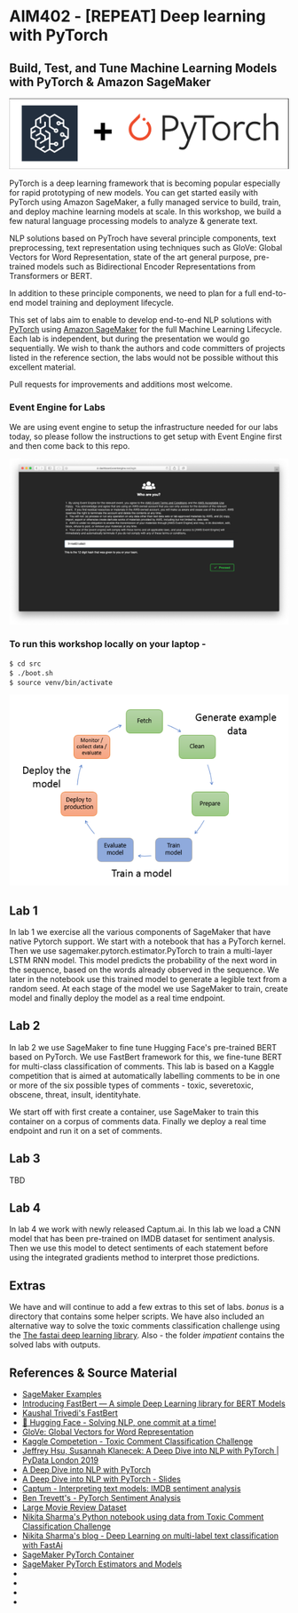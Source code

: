 # AIM402 - [REPEAT] Deep learning with PyTorch

## Build, Test, and Tune Machine Learning Models with PyTorch & Amazon SageMaker

![](./img/SMPT.png)

PyTorch is a deep learning framework that is becoming popular especially for 
rapid prototyping of new models. You can get started easily with PyTorch 
using Amazon SageMaker, a fully managed service to build, train, and deploy machine learning models at scale. 
In this workshop, we build a few natural language processing models to analyze & generate text. 

NLP solutions based on PyTroch have several principle components, text preprocessing, text representation using techniques such 
as GloVe: Global Vectors for Word Representation, state of the art general purpose, pre-trained models such as 
Bidirectional Encoder Representations from Transformers or BERT. 

In addition to these principle components, we need to plan for a full end-to-end model training and deployment lifecycle. 

This set of labs aim to enable to develop end-to-end NLP solutions with [PyTorch](pytorch.org) using  [Amazon SageMaker](https://aws.amazon.com/sagemaker/) 
for the full Machine Learning Lifecycle. Each lab is independent, but during the presentation we would go sequentially. 
We wish to thank the authors and code committers of projects listed in the reference section, the labs would not be possible without this 
excellent material. 

Pull requests for improvements and additions most welcome.    

### Event Engine for Labs

We are using event engine to setup the infrastructure needed for our labs today, so please follow the instructions to get setup with 
Event Engine first and then come back to this repo.

![](./img/EE.png)
   
### To run this workshop locally on your laptop -

```bash
$ cd src
$ ./boot.sh
$ source venv/bin/activate
``` 
![](./img/ml-concepts-10.png)

## Lab 1

In lab 1 we exercise all the various components of SageMaker that have native Pytorch support.
We start with a notebook that has a PyTorch kernel. Then we use sagemaker.pytorch.estimator.PyTorch to train 
a multi-layer LSTM RNN model. This model predicts the probability of the next word in the sequence, based on the words 
already observed in the sequence. We later in the notebook use this trained model to generate a legible text from
a random seed. At each stage of the model we use SageMaker to train, create model and finally deploy 
the model as a real time endpoint. 


## Lab 2 

In lab 2 we use SageMaker to fine tune Hugging Face's pre-trained BERT based on PyTorch. We use FastBert framework for this, we fine-tune
BERT for multi-class classification of comments. This lab is based on a Kaggle competition that is aimed at 
automatically labelling comments to be in one or more of the six possible types of comments - 
toxic, severetoxic, obscene, threat, insult, identityhate. 

We start off with first create a container, use SageMaker to train this container on a corpus of comments data.
Finally we deploy a real time endpoint and run it on a set of comments. 

## Lab 3

TBD 

## Lab 4

In lab 4 we work with newly released Captum.ai. In this lab we load a CNN model that has been pre-trained on IMDB dataset 
for sentiment analysis. Then we use this model to detect sentiments of each statement before using the integrated 
gradients method to interpret those predictions. 


## Extras

We have and will continue to add a few extras to this set of labs. *bonus* is a directory that contains some helper scripts. 
We have also included an alternative way to solve the toxic comments 
classification challenge using the [The fastai deep learning library](https://github.com/fastai/fastai).
Also - the folder *impatient* contains the solved labs with outputs.


## References & Source Material
* [SageMaker Examples](https://github.com/awslabs/amazon-sagemaker-examples)
* [Introducing FastBert — A simple Deep Learning library for BERT Models](https://medium.com/huggingface/introducing-fastbert-a-simple-deep-learning-library-for-bert-models-89ff763ad384)
* [Kaushal Trivedi's FastBert](https://github.com/kaushaltrivedi/fast-bert)
* [🤗 Hugging Face - Solving NLP, one commit at a time!](https://github.com/huggingface)
* [GloVe: Global Vectors for Word Representation](https://nlp.stanford.edu/projects/glove/)
* [Kaggle Competetion - Toxic Comment Classification Challenge](https://www.kaggle.com/c/jigsaw-toxic-comment-classification-challenge)
* [Jeffrey Hsu, Susannah Klanecek: A Deep Dive into NLP with PyTorch | PyData London 2019](https://www.youtube.com/watch?v=Apx_1erbQB4)
* [A Deep Dive into NLP with PyTorch](https://github.com/scoutbee/pytorch-nlp-notebooks)
* [A Deep Dive into NLP with PyTorch - Slides](https://docs.google.com/presentation/d/1zyuwCx7knqnP-LJswlDfWSmk5FhFgFmYJGqdEZn8yhc/edit#slide=id.g33c734b530_0_656)
* [Captum - Interpreting text models: IMDB sentiment analysis](https://captum.ai/tutorials/IMDB_TorchText_Interpret)
* [Ben Trevett's - PyTorch Sentiment Analysis](https://github.com/bentrevett/pytorch-sentiment-analysis)
* [Large Movie Review Dataset](https://ai.stanford.edu/~amaas/data/sentiment/)
* [Nikita Sharma's Python notebook using data from Toxic Comment Classification Challenge](https://www.kaggle.com/nikkisharma536/fastai-toxic)
* [Nikita Sharma's blog - Deep Learning on multi-label text classification with FastAi](https://medium.com/@nikkisharma536/deep-learning-on-multi-label-text-classification-with-fastai-d5495d66ed88)
* [SageMaker PyTorch Container](https://github.com/aws/sagemaker-pytorch-container) 
* [SageMaker PyTorch Estimators and Models](https://github.com/aws/sagemaker-python-sdk/tree/f14d86ca3abae405c16daf124e1920018c319683/src/sagemaker/pytorch#pytorch-estimators) 
* []() 
* []() 
* []() 
* []() 





